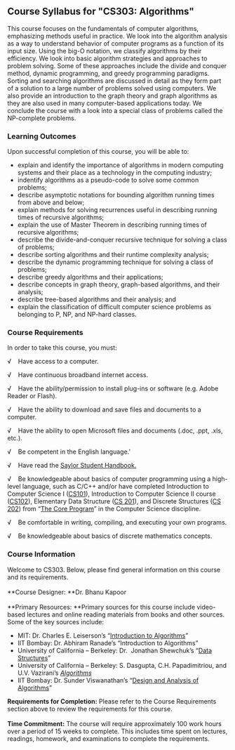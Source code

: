 Course Syllabus for "CS303: Algorithms"
---------------------------------------

This course focuses on the fundamentals of computer algorithms,
emphasizing methods useful in practice. We look into the algorithm
analysis as a way to understand behavior of computer programs as a
function of its input size. Using the big-O notation, we classify
algorithms by their efficiency. We look into basic algorithm strategies
and approaches to problem solving. Some of these approaches include the
divide and conquer method, dynamic programming, and greedy programming
paradigms. Sorting and searching algorithms are discussed in detail as
they form part of a solution to a large number of problems solved using
computers. We also provide an introduction to the graph theory and graph
algorithms as they are also used in many computer-based applications
today. We conclude the course with a look into a special class of
problems called the NP-complete problems.

### Learning Outcomes

Upon successful completion of this course, you will be able to:  

-   explain and identify the importance of algorithms in modern
    computing systems and their place as a technology in the computing
    industry;
-   indentify algorithms as a pseudo-code to solve some common problems;
-   describe asymptotic notations for bounding algorithm running times
    from above and below;
-   explain methods for solving recurrences useful in describing running
    times of recursive algorithms;
-   explain the use of Master Theorem in describing running times of
    recursive algorithms;
-   describe the divide-and-conquer recursive technique for solving a
    class of problems;
-   describe sorting algorithms and their runtime complexity analysis;
-   describe the dynamic programming technique for solving a class of
    problems;
-   describe greedy algorithms and their applications;
-   describe concepts in graph theory, graph-based algorithms, and their
    analysis;
-   describe tree-based algorithms and their analysis; and
-   explain the classification of difficult computer science problems as
    belonging to P, NP, and NP-hard classes.

### Course Requirements

In order to take this course, you must:  
  
 √    Have access to a computer.  
  
 √    Have continuous broadband internet access.  
  
 √    Have the ability/permission to install plug-ins or software (e.g.
Adobe Reader or Flash).  
  
 √    Have the ability to download and save files and documents to a
computer.  
  
 √    Have the ability to open Microsoft files and documents (.doc,
.ppt, .xls, etc.).  
  
 √    Be competent in the English language.'  
  
 √    Have read the [Saylor Student
Handbook.](http://www.saylor.org/site/wp-content/uploads/2012/05/Saylor-StudentHandbook.pdf)  
  
 √    Be knowledgeable about basics of computer programming using a
high-level language, such as C/C++ and/or have completed Introduction to
Computer Science I ([CS101](http://www.saylor.org/courses/cs101/)),
Introduction to Computer Science II course
([CS102](http://www.saylor.org/courses/cs102/)), Elementary Data
Structure ([CS 201](http://www.saylor.org/courses/cs201/)), and Discrete
Structures ([CS 202](http://www.saylor.org/courses/cs202/)) from “[The
Core Program](http://www.saylor.org/majors/computer-science/)” in the
Computer Science discipline.  
  
 √    Be comfortable in writing, compiling, and executing your own
programs.  
  
 √    Be knowledgeable about basics of discrete mathematics concepts.

### Course Information

Welcome to CS303. Below, please find general information on this course
and its requirements.     
    
 **Course Designer: **Dr. Bhanu Kapoor  
    
 **Primary Resources: **Primary sources for this course include
video-based lectures and online reading materials from books and other
sources. Some of the key sources include:

-   MIT: Dr. Charles E. Leiserson’s “[Introduction to
    Algorithms](http://ocw.mit.edu/courses/electrical-engineering-and-computer-science/6-046j-introduction-to-algorithms-sma-5503-fall-2005/)”
-   IIT Bombay: Dr. Abhiram Ranade’s “Introduction to Algorithms”
-   University of California – Berkeley: Dr.  Jonathan Shewchuk’s “[Data
    Structures](http://www.cs.berkeley.edu/~jrs/61b/)”
-   University of California – Berkeley: S. Dasgupta, C.H.
    Papadimitriou, and U.V. Vazirani’s
    [*Algorithms*](http://www.cs.berkeley.edu/~vazirani/algorithms/)
-   IIT Bombay: Dr. Sunder Viswanathan’s “[Design and Analysis of
    Algorithms](http://nptel.iitm.ac.in/video.php?subjectId=106101060)”

**Requirements for Completion:** Please refer to the Course Requirements
section above to review the requirements for this course.  
    
 **Time Commitment:** The course will require approximately 100 work
hours over a period of 15 weeks to complete. This includes time spent on
lectures, readings, homework, and examinations to complete the
requirements.  
    

